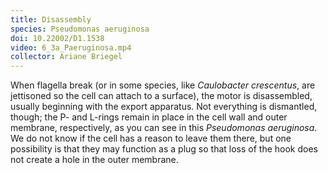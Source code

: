 ```yaml
---
title: Disassembly
species: Pseudomonas aeruginosa 
doi: 10.22002/D1.1538
video: 6_3a_Paeruginosa.mp4
collector: Ariane Briegel
---
```


When flagella break (or in some species, like *Caulobacter crescentus*, are jettisoned so the cell can attach to a surface), the motor is disassembled, usually beginning with the export apparatus. Not everything is dismantled, though; the P- and L-rings remain in place in the cell wall and outer membrane, respectively, as you can see in this *Pseudomonas aeruginosa*. We do not know if the cell has a reason to leave them there, but one possibility is that they may function as a plug so that loss of the hook does not create a hole in the outer membrane.


